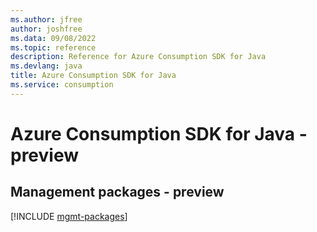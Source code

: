 ```yaml
---
ms.author: jfree
author: joshfree
ms.data: 09/08/2022
ms.topic: reference
description: Reference for Azure Consumption SDK for Java
ms.devlang: java
title: Azure Consumption SDK for Java
ms.service: consumption
---
```

# Azure Consumption SDK for Java - preview

## Management packages - preview
[!INCLUDE [mgmt-packages](consumption-mgmt-index.md)]
